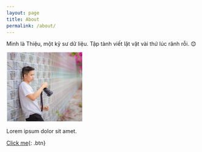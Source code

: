 ```yaml
---
layout: page
title: About
permalink: /about/
---
```


Mình là Thiệu, một kỹ sư dữ liệu. Tập tành viết lặt vặt vài thứ lúc rãnh rỗi. 😊

<img src="https://raw.githubusercontent.com/huuthieu/huuthieu.github.io/master/me.png" alt="drawing" width="200"/>

Lorem ipsum dolor sit amet.

[Click me](http://www.google.com){: .btn}
